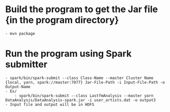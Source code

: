 # Build the program to get the Jar file {in the program directory}
    - mvn package 
# Run the program using Spark submitter
    - spark/bin/spark-submit --class Class-Name --master Cluster Name {local, yarn, spark://master:7077} Jar-File-Path -i Input-File-Path -o Output-Name
    - Ex/ 
        - spark/bin/spark-submit --class LastfmAnalysis --master yarn DataAnalysis/DataAnalysis-spark.jar -i user_artists.dat -o output3
    - Input file and output will be in HDFS